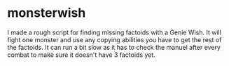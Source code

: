 # monsterwish
I made a rough script for finding missing factoids with a Genie Wish. It will fight one monster and use any copying abilities you have to get the rest of the factoids. It can run a bit slow as it has to check the manuel after every combat to make sure it doesn't have 3 factoids yet.
